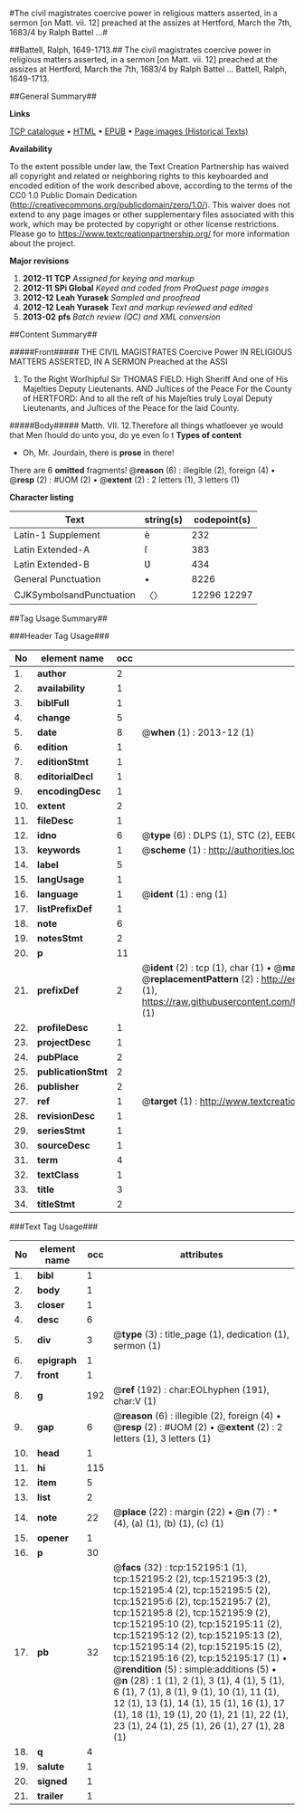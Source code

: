 #The civil magistrates coercive power in religious matters asserted, in a sermon [on Matt. vii. 12] preached at the assizes at Hertford, March the 7th, 1683/4 by Ralph Battel ...#

##Battell, Ralph, 1649-1713.##
The civil magistrates coercive power in religious matters asserted, in a sermon [on Matt. vii. 12] preached at the assizes at Hertford, March the 7th, 1683/4 by Ralph Battel ...
Battell, Ralph, 1649-1713.

##General Summary##

**Links**

[TCP catalogue](http://www.ota.ox.ac.uk/tcp/)  • 
[HTML](http://tei.it.ox.ac.uk/tcp/Texts-HTML/free/A76/A76116.html)  • 
[EPUB](http://tei.it.ox.ac.uk/tcp/Texts-EPUB/free/A76/A76116.epub) • 
[Page images (Historical Texts)](https://historicaltexts.jisc.ac.uk/eebo-38875580e)

**Availability**

To the extent possible under law, the Text Creation Partnership has waived all copyright and related or neighboring rights to this keyboarded and encoded edition of the work described above, according to the terms of the CC0 1.0 Public Domain Dedication (http://creativecommons.org/publicdomain/zero/1.0/). This waiver does not extend to any page images or other supplementary files associated with this work, which may be protected by copyright or other license restrictions. Please go to https://www.textcreationpartnership.org/ for more information about the project.

**Major revisions**

1. __2012-11__ __TCP__ *Assigned for keying and markup*
1. __2012-11__ __SPi Global__ *Keyed and coded from ProQuest page images*
1. __2012-12__ __Leah Yurasek__ *Sampled and proofread*
1. __2012-12__ __Leah Yurasek__ *Text and markup reviewed and edited*
1. __2013-02__ __pfs__ *Batch review (QC) and XML conversion*

##Content Summary##

#####Front#####
THE CIVIL MAGISTRATES Coercive Power IN RELIGIOUS MATTERS ASSERTED, IN A SERMON Preached at the ASSI
1. To the Right Worſhipful Sir THOMAS FIELD. High Sheriff And one of His Majeſties Deputy Lieutenants. AND Juſtices of the Peace For the County of HERTFORD: And to all the reſt of his Majeſties truly Loyal Deputy Lieutenants, and Juſtices of the Peace for the ſaid County.

#####Body#####
Matth. VII. 12.Therefore all things whatſoever ye would that Men ſhould do unto you, do ye even ſo t
**Types of content**

  * Oh, Mr. Jourdain, there is **prose** in there!

There are 6 **omitted** fragments! 
 @__reason__ (6) : illegible (2), foreign (4)  •  @__resp__ (2) : #UOM (2)  •  @__extent__ (2) : 2 letters (1), 3 letters (1)

**Character listing**


|Text|string(s)|codepoint(s)|
|---|---|---|
|Latin-1 Supplement|è|232|
|Latin Extended-A|ſ|383|
|Latin Extended-B|Ʋ|434|
|General Punctuation|•|8226|
|CJKSymbolsandPunctuation|〈〉|12296 12297|

##Tag Usage Summary##

###Header Tag Usage###

|No|element name|occ|attributes|
|---|---|---|---|
|1.|__author__|2||
|2.|__availability__|1||
|3.|__biblFull__|1||
|4.|__change__|5||
|5.|__date__|8| @__when__ (1) : 2013-12 (1)|
|6.|__edition__|1||
|7.|__editionStmt__|1||
|8.|__editorialDecl__|1||
|9.|__encodingDesc__|1||
|10.|__extent__|2||
|11.|__fileDesc__|1||
|12.|__idno__|6| @__type__ (6) : DLPS (1), STC (2), EEBO-CITATION (1), OCLC (1), VID (1)|
|13.|__keywords__|1| @__scheme__ (1) : http://authorities.loc.gov/ (1)|
|14.|__label__|5||
|15.|__langUsage__|1||
|16.|__language__|1| @__ident__ (1) : eng (1)|
|17.|__listPrefixDef__|1||
|18.|__note__|6||
|19.|__notesStmt__|2||
|20.|__p__|11||
|21.|__prefixDef__|2| @__ident__ (2) : tcp (1), char (1)  •  @__matchPattern__ (2) : ([0-9\-]+):([0-9IVX]+) (1), (.+) (1)  •  @__replacementPattern__ (2) : http://eebo.chadwyck.com/downloadtiff?vid=$1&page=$2 (1), https://raw.githubusercontent.com/textcreationpartnership/Texts/master/tcpchars.xml#$1 (1)|
|22.|__profileDesc__|1||
|23.|__projectDesc__|1||
|24.|__pubPlace__|2||
|25.|__publicationStmt__|2||
|26.|__publisher__|2||
|27.|__ref__|1| @__target__ (1) : http://www.textcreationpartnership.org/docs/. (1)|
|28.|__revisionDesc__|1||
|29.|__seriesStmt__|1||
|30.|__sourceDesc__|1||
|31.|__term__|4||
|32.|__textClass__|1||
|33.|__title__|3||
|34.|__titleStmt__|2||


###Text Tag Usage###

|No|element name|occ|attributes|
|---|---|---|---|
|1.|__bibl__|1||
|2.|__body__|1||
|3.|__closer__|1||
|4.|__desc__|6||
|5.|__div__|3| @__type__ (3) : title_page (1), dedication (1), sermon (1)|
|6.|__epigraph__|1||
|7.|__front__|1||
|8.|__g__|192| @__ref__ (192) : char:EOLhyphen (191), char:V (1)|
|9.|__gap__|6| @__reason__ (6) : illegible (2), foreign (4)  •  @__resp__ (2) : #UOM (2)  •  @__extent__ (2) : 2 letters (1), 3 letters (1)|
|10.|__head__|1||
|11.|__hi__|115||
|12.|__item__|5||
|13.|__list__|2||
|14.|__note__|22| @__place__ (22) : margin (22)  •  @__n__ (7) : * (4), (a) (1), (b) (1), (c) (1)|
|15.|__opener__|1||
|16.|__p__|30||
|17.|__pb__|32| @__facs__ (32) : tcp:152195:1 (1), tcp:152195:2 (2), tcp:152195:3 (2), tcp:152195:4 (2), tcp:152195:5 (2), tcp:152195:6 (2), tcp:152195:7 (2), tcp:152195:8 (2), tcp:152195:9 (2), tcp:152195:10 (2), tcp:152195:11 (2), tcp:152195:12 (2), tcp:152195:13 (2), tcp:152195:14 (2), tcp:152195:15 (2), tcp:152195:16 (2), tcp:152195:17 (1)  •  @__rendition__ (5) : simple:additions (5)  •  @__n__ (28) : 1 (1), 2 (1), 3 (1), 4 (1), 5 (1), 6 (1), 7 (1), 8 (1), 9 (1), 10 (1), 11 (1), 12 (1), 13 (1), 14 (1), 15 (1), 16 (1), 17 (1), 18 (1), 19 (1), 20 (1), 21 (1), 22 (1), 23 (1), 24 (1), 25 (1), 26 (1), 27 (1), 28 (1)|
|18.|__q__|4||
|19.|__salute__|1||
|20.|__signed__|1||
|21.|__trailer__|1||
